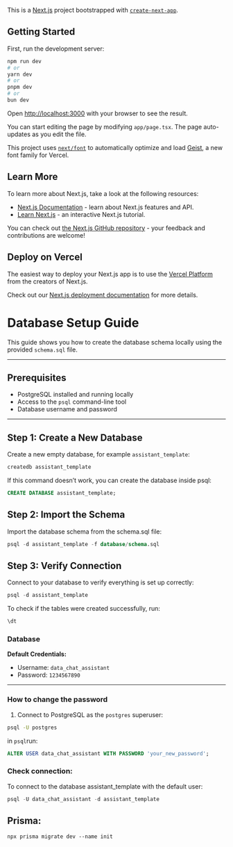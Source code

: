 This is a [Next.js](https://nextjs.org) project bootstrapped with [`create-next-app`](https://nextjs.org/docs/app/api-reference/cli/create-next-app).

## Getting Started

First, run the development server:

```bash
npm run dev
# or
yarn dev
# or
pnpm dev
# or
bun dev
```

Open [http://localhost:3000](http://localhost:3000) with your browser to see the result.

You can start editing the page by modifying `app/page.tsx`. The page auto-updates as you edit the file.

This project uses [`next/font`](https://nextjs.org/docs/app/building-your-application/optimizing/fonts) to automatically optimize and load [Geist](https://vercel.com/font), a new font family for Vercel.

## Learn More

To learn more about Next.js, take a look at the following resources:

- [Next.js Documentation](https://nextjs.org/docs) - learn about Next.js features and API.
- [Learn Next.js](https://nextjs.org/learn) - an interactive Next.js tutorial.

You can check out [the Next.js GitHub repository](https://github.com/vercel/next.js) - your feedback and contributions are welcome!

## Deploy on Vercel

The easiest way to deploy your Next.js app is to use the [Vercel Platform](https://vercel.com/new?utm_medium=default-template&filter=next.js&utm_source=create-next-app&utm_campaign=create-next-app-readme) from the creators of Next.js.

Check out our [Next.js deployment documentation](https://nextjs.org/docs/app/building-your-application/deploying) for more details.

# Database Setup Guide

This guide shows you how to create the database schema locally using the provided `schema.sql` file.

---

## Prerequisites

- PostgreSQL installed and running locally  
- Access to the `psql` command-line tool  
- Database username and password  

---

## Step 1: Create a New Database

Create a new empty database, for example `assistant_template`:

```bash
createdb assistant_template
```

If this command doesn’t work, you can create the database inside psql:
```sql
CREATE DATABASE assistant_template;
```

## Step 2: Import the Schema
Import the database schema from the schema.sql file:
```sql
psql -d assistant_template -f database/schema.sql
```

## Step 3: Verify Connection
Connect to your database to verify everything is set up correctly:
```sql
psql -d assistant_template
```
To check if the tables were created successfully, run:
```sql
\dt
```

### Database

**Default Credentials:**  
- Username: `data_chat_assistant`  
- Password: `1234567890`

---

### How to change the password

1. Connect to PostgreSQL as the `postgres` superuser:

```bash
psql -U postgres
```

in ```psql```run:
```sql
ALTER USER data_chat_assistant WITH PASSWORD 'your_new_password';
```

### Check connection:
To connect to the database assistant_template with the default user:
```sql
psql -U data_chat_assistant -d assistant_template
```


## Prisma:
```
npx prisma migrate dev --name init
```